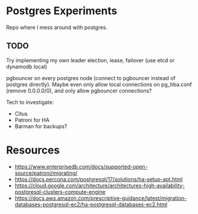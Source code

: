 # Postgres Experiments

Repo where I mess around with postgres.

## TODO

Try implementing my own leader election, lease, failover (use etcd or dynamodb local)

pgbouncer on every postgres node (connect to pgbouncer instead of postgres directly). Maybe even only allow local connections on pg_hba.conf (remove 0.0.0.0/0), and only allow pgbouncer connections?

Tech to investigate:
- Citus
- Patroni for HA
- Barman for backups?

# Resources

- https://www.enterprisedb.com/docs/supported-open-source/patroni/migrating/
- https://docs.percona.com/postgresql/17/solutions/ha-setup-apt.html
- https://cloud.google.com/architecture/architectures-high-availability-postgresql-clusters-compute-engine
- https://docs.aws.amazon.com/prescriptive-guidance/latest/migration-databases-postgresql-ec2/ha-postgresql-databases-ec2.html
